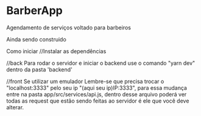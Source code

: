 # BarberApp
 Agendamento de serviços voltado para barbeiros
 
 Ainda sendo construido
 
 
 Como iniciar
 //Instalar as dependências

//back
Para rodar o servidor e iniciar o backend use o comando "yarn dev" dentro da pasta 'backend'

//front 
Se utilizar um emulador Lembre-se que precisa trocar o "localhost:3333" pelo seu ip "(aqui seu ip)IP:3333",
para essa mudança entre na pasta app/src/services/api.js, dentro desse arquivo poderá ver todas as request que
estão sendo feitas ao servidor é ele que você deve alterar.



